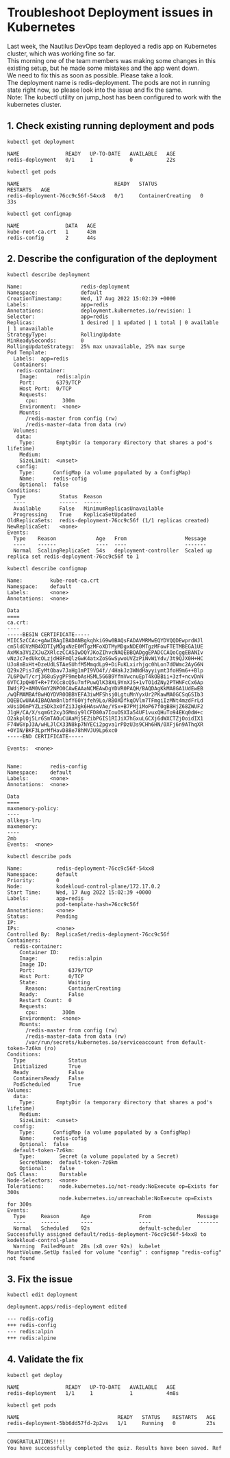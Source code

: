 # Troubleshoot Deployment issues in Kubernetes

Last week, the Nautilus DevOps team deployed a redis app on Kubernetes cluster, which was working fine so far.  
This morning one of the team members was making some changes in this existing setup, but he made some mistakes and the app went down.  
We need to fix this as soon as possible. Please take a look.  
The deployment name is redis-deployment. The pods are not in running state right now, so please look into the issue and fix the same.  
Note: The kubectl utility on jump_host has been configured to work with the kubernetes cluster.  


## 1. Check existing running deployment and pods 
`kubectl get deployment`  
```shell
NAME               READY   UP-TO-DATE   AVAILABLE   AGE
redis-deployment   0/1     1            0           22s
```

`kubectl get pods`  
```shell
NAME                               READY   STATUS              RESTARTS   AGE
redis-deployment-76cc9c56f-54xx8   0/1     ContainerCreating   0          33s
```

`kubectl get configmap`  
```shell
NAME               DATA   AGE
kube-root-ca.crt   1      43m
redis-config       2      44s
```


## 2. Describe the configuration of the deployment
`kubectl describe deployment`  
```shell
Name:                   redis-deployment
Namespace:              default
CreationTimestamp:      Wed, 17 Aug 2022 15:02:39 +0000
Labels:                 app=redis
Annotations:            deployment.kubernetes.io/revision: 1
Selector:               app=redis
Replicas:               1 desired | 1 updated | 1 total | 0 available | 1 unavailable
StrategyType:           RollingUpdate
MinReadySeconds:        0
RollingUpdateStrategy:  25% max unavailable, 25% max surge
Pod Template:
  Labels:  app=redis
  Containers:
   redis-container:
    Image:      redis:alpin
    Port:       6379/TCP
    Host Port:  0/TCP
    Requests:
      cpu:        300m
    Environment:  <none>
    Mounts:
      /redis-master from config (rw)
      /redis-master-data from data (rw)
  Volumes:
   data:
    Type:       EmptyDir (a temporary directory that shares a pod's lifetime)
    Medium:     
    SizeLimit:  <unset>
   config:
    Type:      ConfigMap (a volume populated by a ConfigMap)
    Name:      redis-cofig
    Optional:  false
Conditions:
  Type           Status  Reason
  ----           ------  ------
  Available      False   MinimumReplicasUnavailable
  Progressing    True    ReplicaSetUpdated
OldReplicaSets:  redis-deployment-76cc9c56f (1/1 replicas created)
NewReplicaSet:   <none>
Events:
  Type    Reason             Age   From                   Message
  ----    ------             ----  ----                   -------
  Normal  ScalingReplicaSet  54s   deployment-controller  Scaled up replica set redis-deployment-76cc9c56f to 1
```

`kubectl describe configmap`  
```shell
Name:         kube-root-ca.crt
Namespace:    default
Labels:       <none>
Annotations:  <none>

Data
====
ca.crt:
----
-----BEGIN CERTIFICATE-----
MIIC5zCCAc+gAwIBAgIBADANBgkqhkiG9w0BAQsFADAVMRMwEQYDVQQDEwprdWJl
cm5ldGVzMB4XDTIyMDgxNzE0MTgzMFoXDTMyMDgxNDE0MTgzMFowFTETMBEGA1UE
AxMKa3ViZXJuZXRlczCCASIwDQYJKoZIhvcNAQEBBQADggEPADCCAQoCggEBANIv
vNzJc7edUkcOLzjdH8FmQlzGwK4atxZoSGwSywoUVZzPiNvWiYdv/3t9QJX0H+HC
UJo8nBxHt+DzeUdLSTAeSUhfM5MmqdLp9+DiFuKLxirhjgc0hLon7dOWmc2AyG6N
Q29x2Pis7dEyMtObav7JaHg1mPI9VO4f//4HakJz3WNdHayyiymt3foH9m6++Blp
7L6PQwT/crj368uSygPF9mebAsHSML5G6B9YfmVwcnuEpT4kOBBii+3zf+ncvDnN
6VTCJpQH0T+R+7fXCc8cQ5u7mfPuwQlK38XL9YnXJS+1vTO1dZNy2PTHNFcCx6Ap
IWdjP2+AM0VGmY2NPO0CAwEAAaNCMEAwDgYDVR0PAQH/BAQDAgKkMA8GA1UdEwEB
/wQFMAMBAf8wHQYDVR0OBBYEFA3iwMFShsj0LgtuMnYyxUr2PKawMA0GCSqGSIb3
DQEBCwUAA4IBAQAm8nlbfY60Yjfeh9Lo/R8OXDfkqOVlm7TFmgiIzMNt4mzdFrLd
xUsiD6mPYZLzSDk3x0fZi3Jgk6HAswVAe/YSx+B7PMjiMoP67f0gB8HjZ68ZWUF2
J1gH/CA/X/sqmGt2xy3GMmiy9lCFD80a7IouOSXIa54UF1vuxQHuTo94EKq0dW+c
O2akplOj5Lr6SmTAOuCUAaMj5EZibPGIS1RIJiX7hGxuLGCXj6dWXCTZjOoidIX1
F74WGYpJ3A/wHLJlCX33N8kp7NYECi2pgva1rPDzU3s9CHh6HN/0XFj6n9AThqXR
+OYIN/BKF3LprMfHavD88e78hMVJU9Lp6xc0
-----END CERTIFICATE-----

Events:  <none>


Name:         redis-config
Namespace:    default
Labels:       <none>
Annotations:  <none>

Data
====
maxmemory-policy:
----
allkeys-lru
maxmemory:
----
2mb
Events:  <none>
```

`kubectl describe pods`  
```shell
Name:           redis-deployment-76cc9c56f-54xx8
Namespace:      default
Priority:       0
Node:           kodekloud-control-plane/172.17.0.2
Start Time:     Wed, 17 Aug 2022 15:02:39 +0000
Labels:         app=redis
                pod-template-hash=76cc9c56f
Annotations:    <none>
Status:         Pending
IP:             
IPs:            <none>
Controlled By:  ReplicaSet/redis-deployment-76cc9c56f
Containers:
  redis-container:
    Container ID:   
    Image:          redis:alpin
    Image ID:       
    Port:           6379/TCP
    Host Port:      0/TCP
    State:          Waiting
      Reason:       ContainerCreating
    Ready:          False
    Restart Count:  0
    Requests:
      cpu:        300m
    Environment:  <none>
    Mounts:
      /redis-master from config (rw)
      /redis-master-data from data (rw)
      /var/run/secrets/kubernetes.io/serviceaccount from default-token-7z6km (ro)
Conditions:
  Type              Status
  Initialized       True 
  Ready             False 
  ContainersReady   False 
  PodScheduled      True 
Volumes:
  data:
    Type:       EmptyDir (a temporary directory that shares a pod's lifetime)
    Medium:     
    SizeLimit:  <unset>
  config:
    Type:      ConfigMap (a volume populated by a ConfigMap)
    Name:      redis-cofig
    Optional:  false
  default-token-7z6km:
    Type:        Secret (a volume populated by a Secret)
    SecretName:  default-token-7z6km
    Optional:    false
QoS Class:       Burstable
Node-Selectors:  <none>
Tolerations:     node.kubernetes.io/not-ready:NoExecute op=Exists for 300s
                 node.kubernetes.io/unreachable:NoExecute op=Exists for 300s
Events:
  Type     Reason       Age                From               Message
  ----     ------       ----               ----               -------
  Normal   Scheduled    92s                default-scheduler  Successfully assigned default/redis-deployment-76cc9c56f-54xx8 to kodekloud-control-plane
  Warning  FailedMount  28s (x8 over 92s)  kubelet            MountVolume.SetUp failed for volume "config" : configmap "redis-cofig" not found
```  


## 3. Fix the issue
`kubectl edit deployment`  
```shell
deployment.apps/redis-deployment edited
```
```bash
--- redis-cofig  
+++ redis-config  
--- redis:alpin  
+++ redis:alpine  
```


## 4. Validate the fix
`kubectl get deploy`  
```shell
NAME               READY   UP-TO-DATE   AVAILABLE   AGE
redis-deployment   1/1     1            1           4m8s
```

`kubectl get pods`  
```shell
NAME                                READY   STATUS    RESTARTS   AGE
redis-deployment-5bb6dd57fd-2p2vs   1/1     Running   0          23s
```

---

```bash
CONGRATULATIONS!!!!
You have successfully completed the quiz. Results have been saved. Ref ID:62f6ce4f9c4ef352c4733f12
```
